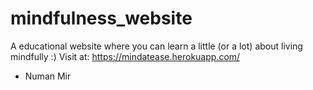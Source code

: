 # mindfulness_website

A educational website where you can learn a little (or a lot) about living mindfully :)
Visit at: https://mindatease.herokuapp.com/
- Numan Mir
